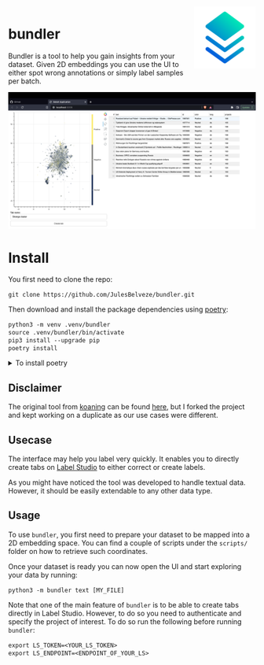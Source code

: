 <img src="figures/icon.png" width="25%" align="right"/>

# bundler

Bundler is a tool to help you gain insights from your dataset. Given 2D embeddings you can use the UI to either spot
wrong annotations or simply label samples per batch.

![](figures/screenshot.png)

# Install

You first need to clone the repo:

```
git clone https://github.com/JulesBelveze/bundler.git
```

Then download and install the package dependencies using [poetry](https://python-poetry.org/docs/):

```
python3 -m venv .venv/bundler
source .venv/bundler/bin/activate
pip3 install --upgrade pip
poetry install
```

<details>
  <summary>To install poetry</summary>

```
curl -sSL https://raw.githubusercontent.com/python-poetry/poetry/master/get-poetry.py | python3 -
```

</details>


## Disclaimer

The original tool from [koaning](https://github.com/koaning) can be found [here](https://github.com/koaning/bulk), but I
forked the project and kept working on a duplicate as our use cases were different.


## Usecase

The interface may help you label very quickly. It enables you to directly create tabs
on [Label Studio](https://labelstud.io/) to either correct or create labels.

As you might have noticed the tool was developed to handle textual data. However, it should be easily extendable to any
other data type.


## Usage

To use `bundler`, you first need to prepare your dataset to be mapped into a 2D embedding space.
You can find a couple of scripts under the `scripts/` folder on how to retrieve such coordinates.

Once your dataset is ready you can now open the UI and start exploring your data by running:

```
python3 -m bundler text [MY_FILE]
```

Note that one of the main feature of `bundler` is to be able to create tabs directly in Label Studio. However, to do so
you need to authenticate and specify the project of interest. To do so run the following before running `bundler`:
```
export LS_TOKEN=<YOUR_LS_TOKEN>
export LS_ENDPOINT=<ENDPOINT_OF_YOUR_LS>
```

